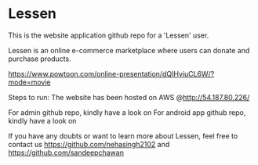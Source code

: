 # Lessen

This is the website application github repo for a 'Lessen' user.

Lessen is an online e-commerce marketplace where users can donate and purchase products.

https://www.powtoon.com/online-presentation/dQIHyiuCL6W/?mode=movie

Steps to run:
The website has been hosted on AWS @http://54.187.80.226/


For admin github repo, kindly have a look on
For android app github repo, kindly have a look on


If you have any doubts or want to learn more about Lessen, feel free to contact us 
https://github.com/nehasingh2102 and https://github.com/sandeepchawan


